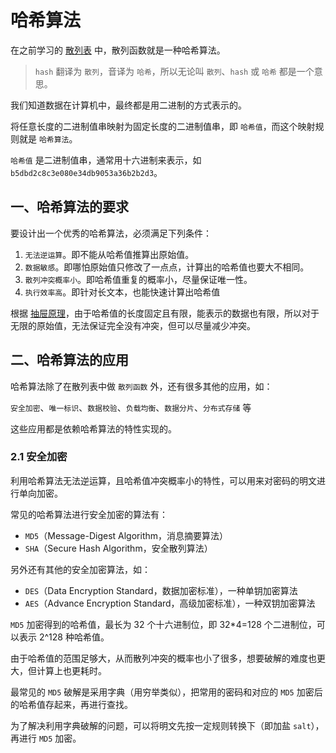 # 哈希算法

在之前学习的 [散列表](11-散列表.md) 中，散列函数就是一种哈希算法。

> `hash` 翻译为 `散列`，音译为 `哈希`，所以无论叫 `散列`、`hash` 或 `哈希` 都是一个意思。

我们知道数据在计算机中，最终都是用二进制的方式表示的。

将任意长度的二进制值串映射为固定长度的二进制值串，即 `哈希值`，而这个映射规则就是 `哈希算法`。

`哈希值` 是二进制值串，通常用十六进制来表示，如 `b5dbd2c8c3e080e34db9053a36b2b2d3`。

## 一、哈希算法的要求

要设计出一个优秀的哈希算法，必须满足下列条件：

1. `无法逆运算`。即不能从哈希值推算出原始值。
2. `数据敏感`。即哪怕原始值只修改了一点点，计算出的哈希值也要大不相同。
3. `散列冲突概率小`。即哈希值重复的概率小，尽量保证唯一性。
4. `执行效率高`。即针对长文本，也能快速计算出哈希值

根据 [抽屉原理](https://baike.baidu.com/item/%E6%8A%BD%E5%B1%89%E5%8E%9F%E7%90%86/233776?fr=aladdin)，由于哈希值的长度固定且有限，能表示的数据也有限，所以对于无限的原始值，无法保证完全没有冲突，但可以尽量减少冲突。

## 二、哈希算法的应用

哈希算法除了在散列表中做 `散列函数` 外，还有很多其他的应用，如：

`安全加密`、`唯一标识`、`数据校验`、`负载均衡`、`数据分片`、`分布式存储` 等

这些应用都是依赖哈希算法的特性实现的。

### 2.1 安全加密

利用哈希算法无法逆运算，且哈希值冲突概率小的特性，可以用来对密码的明文进行单向加密。

常见的哈希算法进行安全加密的算法有：

* `MD5`（Message-Digest Algorithm，消息摘要算法）
* `SHA`（Secure Hash Algorithm，安全散列算法）

另外还有其他的安全加密算法，如：

* `DES`（Data Encryption Standard，数据加密标准），一种单钥加密算法
* `AES`（Advance Encryption Standard，高级加密标准），一种双钥加密算法

`MD5` 加密得到的哈希值，最长为 32 个十六进制位，即 32*4=128 个二进制位，可以表示 2^128 种哈希值。

由于哈希值的范围足够大，从而散列冲突的概率也小了很多，想要破解的难度也更大，但计算上也更耗时。

最常见的 `MD5` 破解是采用字典（用穷举类似），把常用的密码和对应的 `MD5` 加密后的哈希值存起来，再进行查找。

为了解决利用字典破解的问题，可以将明文先按一定规则转换下（即加盐 `salt`），再进行 `MD5` 加密。